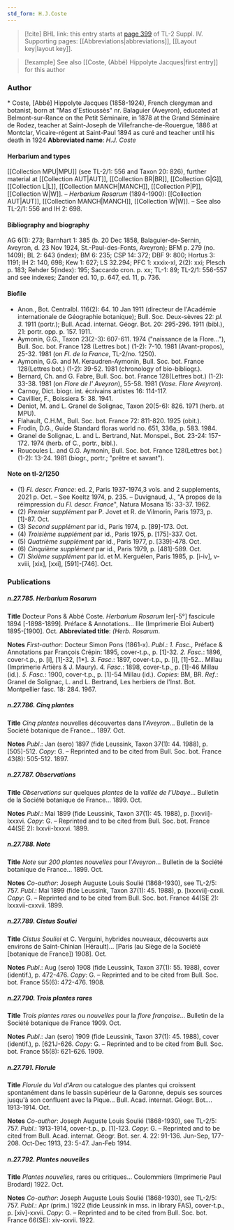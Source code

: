 ```yaml
---
std_form: H.J.Coste
---
```


> [!cite] BHL link: this entry starts at [page 399](https://www.biodiversitylibrary.org/page/33266076) of TL-2 Suppl. IV.
> Supporting pages: [[Abbreviations|abbreviations]], [[Layout key|layout key]].

> [!example] See also [[Coste, (Abbé) Hippolyte Jacques|first entry]] for this author

### Author

\* Coste, \[Abbé\] Hippolyte Jacques (1858-1924), French clergyman and botanist, born at "Mas d'Estioussès" nr. Balaguier (Aveyron), educated at Belmont-sur-Rance on the Petit Séminaire, in 1878 at the Grand Séminaire de Rodez, teacher at Saint-Joseph de Villefranche-de-Rouergue, 1886 at Montclar, Vicaire-régent at Saint-Paul 1894 as curé and teacher until his death in 1924 
**Abbreviated name**: *H.J. Coste*

#### Herbarium and types

[[Collection MPU|MPU]] (see TL-2/1: 556 and Taxon 20: 826), further material at [[Collection AUT|AUT]], [[Collection BR|BR]], [[Collection G|G]], [[Collection L|L]], [[Collection MANCH|MANCH]], [[Collection P|P]], [[Collection W|W]]. – *Herbarium Rosarum* (1894-1900): [[Collection AUT|AUT]], [[Collection MANCH|MANCH]], [[Collection W|W]]. – See also TL-2/1: 556 and IH 2: 698.

#### Bibliography and biography

AG 6(1): 273; Barnhart 1: 385 (b. 20 Dec 1858, Balaguier-de-Sernin, Aveyron, d. 23 Nov 1924, St.-Paul-des-Fonts, Aveyron); BFM p. 279 (no. 1409); BL 2: 643 (index); BM 6: 235; CSP 14: 372; DBF 9: 800; Hortus 3: 1191; IH 2: 140, 698; Kew 1: 627; LS 32.294; PFC 1: xxxix-xl, 2(2): xxi; Plesch p. 183; Rehder 5(index): 195; Saccardo cron. p. xx; TL-1: 89; TL-2/1: 556-557 and see indexes; Zander ed. 10, p. 647, ed. 11, p. 736.

#### Biofile

- Anon., Bot. Centralbl. 116(2): 64. 10 Jan 1911 (directeur de l'Académie internationale de Géographie botanique); Bull. Soc. Deux-sèvres 22: *pl. 3.* 1911 (portr.); Bull. Acad. internat. Géogr. Bot. 20: 295-296. 1911 (bibl.), 21: portr. opp. p. 157. 1911.
- Aymonin, G.G., Taxon 23(2-3): 607-611. 1974 ("naissance de la Flore..."), Bull. Soc. bot. France 128 (Lettres bot.) (1-2): 7-10. 1981 (Avant-propos), 25-32. 1981 (on *Fl. de la France*, TL-2/no. 1250).
- Aymonin, G.G. and M. Keraudren-Aymonin, Bull. Soc. bot. France 128(Lettres bot.) (1-2): 39-52. 1981 (chronology of bio-bibliogr.).
- Bernard, Ch. and G. Fabre, Bull. Soc. bot. France 128(Lettres bot.) (1-2): 33-38. 1981 (on *Flore de l' Aveyron*), 55-58. 1981 (*Vase. Flore Aveyron*).
- Carnoy, Dict. biogr. int. écrivains artistes 16: 114-117.
- Cavillier, F., Boissiera 5: 38. 1941.
- Deniot, M. and L. Granel de Solignac, Taxon 20(5-6): 826. 1971 (herb. at MPU).
- Flahault, C.H.M., Bull. Soc. bot. France 72: 811-820. 1925 (obit.).
- Frodin, D.G., Guide Standard floras world no. 651, 336a, p. 583. 1984.
- Granel de Solignac, L. and L. Bertrand, Nat. Monspel., Bot. 23-24: 157-172. 1974 (herb. of C., portr., bibl.).
- Roucoules L. and G.G. Aymonin, Bull. Soc. bot. France 128(Lettres bot.) (1-2): 13-24. 1981 (biogr., portr.; "prêtre et savant").

#### Note on tl-2/1250

- (1) *Fl. descr. France*: ed. 2, Paris 1937-1974,3 vols. and 2 supplements, 2021 p. Oct. – See Koeltz 1974, p. 235. – Duvignaud, J., "A propos de la réimpression du *Fl. descr. France*", Natura Mosana 15: 33-37. 1962.
- (2) *Premier supplément* par P. Jovet et R. de Vilmorin, Paris 1973, p. \[1\]-87. Oct.
- (3) *Second supplément* par id., Paris 1974, p. \[89\]-173. Oct.
- (4) *Troisième supplément* par id., Paris 1975, p. \[175\]-337. Oct.
- (5) *Quatrième supplément* par id., Paris 1977, p. \[339\]-478. Oct.
- (6) *Cinquième supplément* par id., Paris 1979, p. \[481\]-589. Oct.
- (7) *Sixième supplément* par id. et M. Kerguélen, Paris 1985, p. \[i-iv\], v-xviii, \[xix\], \[xxi\], \[591\]-\[746\]. Oct.

### Publications

##### n.27.785. Herbarium Rosarum

**Title**
Docteur Pons & Abbé Coste. *Herbarium Rosarum* ler\[-5°\] fascicule 1894 \[-1898-1899\]. Préface & Annotations... Ille (Imprimerie Eloi Aubert) 1895-\[1900\]. Oct.
**Abbreviated title**: *(Herb. Rosarum*.

**Notes**
*First-author*: Docteur Simon Pons (1861-x).
*Publ*.: *1. Fasc.*, Préface & Annotations par François Crépin: 1895, cover-t.p., p. \[1\]-32.
*2. Fasc.*: 1896, cover-t.p., p. \[i\], \[1\]-32, \[1\*\].
*3. Fasc.*: 1897, cover-t.p., p. \[i\], \[1\]-52... Millau (Imprimerie Artièrs & J. Maury).
*4. Fasc.*: 1898, cover-t.p., p. \[1\]-46 Millau (id.).
*5. Fasc.*: 1900, cover-t.p., p. \[1\]-54 Millau (id.).
*Copies*: BM, BR.
*Ref*.: Granel de Solignac, L. and L. Bertrand, Les herbiers de l'Inst. Bot. Montpellier fasc. 18: 284. 1967.

##### n.27.786. Cinq plantes

**Title**
*Cinq plantes* nouvelles découvertes dans l’*Aveyron*... Bulletin de la Société botanique de France... 1897. Oct.

**Notes**
*Publ*.: Jan (sero) 1897 (fide Leussink, Taxon 37(1): 44. 1988), p. \[505\]-512. *Copy*: G. – Reprinted and to be cited from Bull. Soc. bot. France 43(8): 505-512. 1897.

##### n.27.787. Observations

**Title**
*Observations* sur quelques *plantes* de la *vallée de l'Ubaye*... Bulletin de la Société botanique de France... 1899. Oct.

**Notes**
*Publ*.: Mai 1899 (fide Leussink, Taxon 37(1): 45. 1988), p. \[lxxvii\]-lxxxvi. *Copy*: G. – Reprinted and to be cited from Bull. Soc. bot. France 44(SE 2): lxxvii-lxxxvi. 1899.

##### n.27.788. Note

**Title**
*Note* sur *200 plantes nouvelles* pour l’*Aveyron*... Bulletin de la Société botanique de France... 1899. Oct.

**Notes**
*Co-author*: Joseph Auguste Louis Soulié (1868-1930), see TL-2/5: 757.
*Publ*.: Mai 1899 (fide Leussink, Taxon 37(1): 45. 1988), p. \[lxxxvii\]-cxxii. *Copy*: G. – Reprinted and to be cited from Bull. Soc. bot. France 44(SE 2): lxxxvii-cxxvii. 1899.

##### n.27.789. Cistus Souliei

**Title**
*Cistus Souliei* et C. Verguini, hybrides nouveaux, découverts aux environs de Saint-Chinian (Hérault)... \[Paris (au Siège de la Société \[botanique de France\]) 1908\]. Oct.

**Notes**
*Publ*.: Aug (sero) 1908 (fide Leussink, Taxon 37(1): 55. 1988), cover (identif.), p. 472-476.
*Copy*: G. – Reprinted and to be cited from Bull. Soc. bot. France 55(6): 472-476. 1908.

##### n.27.790. Trois plantes rares

**Title**
*Trois plantes rares* ou *nouvelles* pour la *flore française*... Bulletin de la Société botanique de France 1909. Oct.

**Notes**
*Publ*.: Jan (sero) 1909 (fide Leussink, Taxon 37(1): 45. 1988), cover (identif.), p. \[621J-626.
*Copy*: G. – Reprinted and to be cited from Bull. Soc. bot. France 55(8): 621-626. 1909.

##### n.27.791. Florule

**Title**
*Florule* du *Val d'Aran* ou catalogue des plantes qui croissent spontanément dans le bassin supérieur de la Garonne, depuis ses sources jusqu'à son confluent avec la Pique... Bull. Acad. internat. Géogr. Bot.... 1913-1914. Oct.

**Notes**
*Co-author*: Joseph Auguste Louis Soulié (1868-1930), see TL-2/5: 757.
*Publ*.: 1913-1914, cover-t.p., p. \[1\]-123. *Copy*: G. – Reprinted and to be cited from Bull. Acad. internat. Géogr. Bot. ser. 4. 22: 91-136. Jun-Sep, 177-208. Oct-Dec 1913, 23: 5-47. Jan-Feb 1914.

##### n.27.792. Plantes nouvelles

**Title**
*Plantes nouvelles*, rares ou critiques... Coulommiers (Imprimerie Paul Brodard) 1922. Oct.

**Notes**
*Co-author*: Joseph Auguste Louis Soulié (1868-1930), see TL-2/5: 757.
*Publ*.: Apr (prim.) 1922 (fide Leussink in mss. in library FAS), cover-t.p., p. \[xiv\]-xxvii.
*Copy*: G. – Reprinted and to be cited from Bull. Soc. bot. France 66(SE): xiv-xxvii. 1922.

